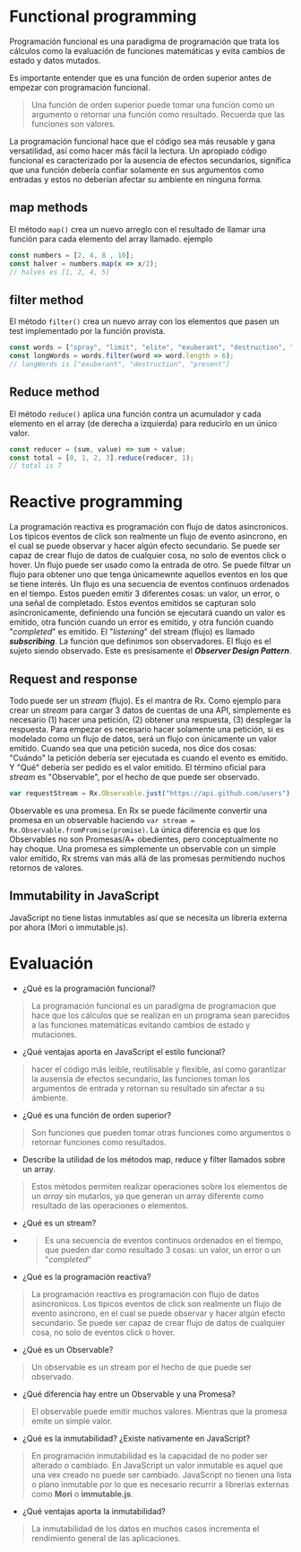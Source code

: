 # Functional programming
Programación funcional es una paradigma de programación que trata los cálculos como la evaluación de funciones matemáticas y evita cambios de estado y datos mutados.

Es importante entender que es una función de orden superior antes de empezar con programación funcional.
> Una función de orden superior puede tomar una función como un argumento o retornar una función como resultado. Recuerda que las funciones son valores.

La programación funcional hace que el código sea más reusable y gana versatilidad, así como hacer más fácil la lectura.
Un apropiado código funcional es caracterizado por la ausencia de efectos secundarios, significa que una función debería confiar solamente en sus argumentos como entradas y estos no deberían afectar su ambiente en ninguna forma.
## map methods
El método `map()` crea un nuevo arreglo con el resultado de llamar una función para cada elemento del array llamado.
ejemplo
```JavaScript
const numbers = [2, 4, 8 , 10];
const halver = numbers.map(x => x/2);
// halves es [1, 2, 4, 5]
``` 

## filter method 
El método `filter()` crea un nuevo array con los elementos que pasen un test implementado por la función provista.
```JavaScript
const words = ["spray", "limit", "elite", "exuberant", "destruction", "present"];
const longWords = words.filter(word => word.length > 6);
// longWords is ["exuberant", "destruction", "present"]
``` 

## Reduce method
El método `reduce()` aplica una función contra un acumulador y cada elemento en el array (de derecha a izquierda) para reducirlo en un único valor.
```JavaScript
const reducer = (sum, value) => sum + value;
const total = [0, 1, 2, 3].reduce(reducer, 1);
// total is 7
```

# Reactive programming
La programación reactiva es programación con flujo de datos asincronicos.
Los tipicos eventos de click son realmente un flujo de evento asincrono, en el cual se puede observar y hacer algún efecto secundario. Se puede ser capaz de crear flujo de datos de cualquier cosa, no solo de eventos click o hover. 
Un flujo puede ser usado como la entrada de otro. Se puede filtrar un flujo para obtener uno que tenga únicamewnte aquellos eventos en los que se tiene interés.
Un flujo es una secuencia de eventos continuos ordenados en el tiempo. Estos pueden emitir 3 diferentes cosas: un valor, un error, o una señal de completado. 
Estos eventos emitidos se capturan solo asincronicamente, definiendo una función se ejecutará cuando un valor es emitido, otra función cuando un error es emitido, y otra función cuando "_completed_" es emitido. El "_listening_" del stream (flujo) es llamado **_subscribing_**. La función que definimos son observadores. El flujo es el sujeto siendo observado. Este es presisamente el **_Observer Design Pattern_**.
## Request and response
Todo puede ser un _stream_ (flujo). Es el mantra de Rx. Como ejemplo para crear un _stream_ para cargar 3 datos de cuentas de una API, simplemente es necesario (1) hacer una petición, (2) obtener una respuesta, (3) desplegar la respuesta.
Para empezar es necesario hacer solamente una petición, si es modelado como un flujo de datos, será un flujo con únicamente un valor emitido.
Cuando sea que una petición suceda, nos dice dos cosas: "Cuándo" la petición debería ser ejecutada es cuando el evento es emitido. Y "Qué" debería ser pedido es el valor emitido.
El término oficial para _stream_ es "Observable", por el hecho de que puede ser observado. 
```JavaScript
var requestStream = Rx.Observable.just("https://api.github.com/users");
``` 
Observable es una promesa. En Rx se puede fácilmente convertir una promesa en un observable haciendo `var stream = Rx.Observable.fromPromise(promise)`. La única diferencia es que los Observables no son Promesas/A+ obedientes, pero conceptualmente no hay choque. Una promesa es simplemente un observable con un simple valor emitido, Rx strems van más allá de las promesas permitiendo nuchos retornos de valores.

## Immutability in JavaScript
JavaScript no tiene listas inmutables así que se necesita un libreria externa por ahora (Mori o immutable.js).

# Evaluación
- ¿Qué es la programación funcional?
> La programación funcional es un paradigma de programacion que hace que los cálculos que se realizan en un programa sean parecidos a las funciones matemáticas evitando cambios de estado y mutaciones.
- ¿Qué ventajas aporta en JavaScript el estilo funcional?
> hacer el código más leible, reutilisable y flexible, así como garantizar la ausensia de efectos secundario, las funciones toman los argumentos de entrada y retornan su resultado sin afectar a su ámbiente.
- ¿Qué es una función de orden superior? 
> Son funciones que pueden tomar otras funciones como argumentos o retornar funciones como resultados.
- Describe la utilidad de los métodos map, reduce y filter llamados sobre un array. 
> Estos métodos permiten realizar operaciones sobre los elementos de un _array_ sin mutarlos, ya que generan un array diferente como resultado de las operaciones o elementos.
- ¿Qué es un stream?
- > Es una secuencia de eventos continuos ordenados en el tiempo, que pueden dar como resultado 3 cosas: un valor, un error o un "_completed_"
- ¿Qué es la programación reactiva? 
> La programación reactiva es programación con flujo de datos asincronicos.
Los tipicos eventos de click son realmente un flujo de evento asincrono, en el cual se puede observar y hacer algún efecto secundario. Se puede ser capaz de crear flujo de datos de cualquier cosa, no solo de eventos click o hover. 
- ¿Qué es un Observable? 
> Un observable es un stream por el hecho de que puede ser observado.
- ¿Qué diferencia hay entre un Observable y una Promesa? 
> El observable puede emitir muchos valores. Mientras que la promesa emite un simple valor.
- ¿Qué es la inmutabilidad? ¿Existe nativamente en JavaScript? 
> En programación inmutabilidad es la capacidad de no poder ser alterado o cambiado. En JavaScript un valor inmutable es aquel que una vex creado no puede ser cambiado. JavaScript no tienen una lista o plano inmutable por lo que es necesario recurrir a librerias externas como **Mori** o **immutable.js**.
- ¿Qué ventajas aporta la inmutabilidad? 
> La inmutabilidad de los datos en muchos casos incrementa el rendimiento general de las aplicaciones.